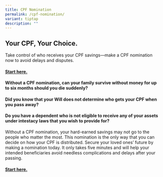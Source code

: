 ```yaml
---
title: CPF Nomination
permalink: /cpf-nomination/
variant: tiptap
description: ""
---
```

<h2><strong>Your CPF, Your Choice.</strong></h2>
<p>Take control of who receives your CPF savings—make a CPF nomination now
to avoid delays and disputes.</p>
<h4><a href="www.google.com" rel="noopener nofollow" target="_blank">Start here.</a></h4>
<h4>Without a CPF nomination, can your family survive without money for up to six months should you die suddenly?</h4>
<h4>Did you know that your Will does not determine who gets your CPF when you pass away?</h4>
<h4>Do you have a dependent who is not eligible to receive any of your assets under intestacy laws that you wish to provide for?&nbsp;</h4>
<p>Without a CPF nomination, your hard-earned savings may not go to the people
who matter the most. This nomination is the only way that you can decide
on how your CPF is distributed. Secure your loved ones’ future by making
a nomination today. It only takes five minutes and will help your intended
beneficiaries avoid needless complications and delays after your passing.</p>
<h4><a href="www.google.com" rel="noopener nofollow" target="_blank">Start here.</a></h4>
<p></p>